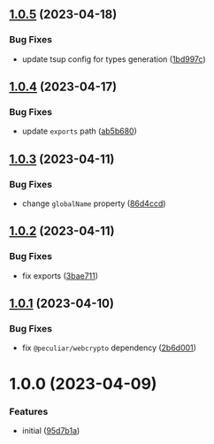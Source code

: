## [1.0.5](https://github.com/TopGunBuild/topgun-webcrypto/compare/v1.0.4...v1.0.5) (2023-04-18)


### Bug Fixes

* update tsup config for types generation ([1bd997c](https://github.com/TopGunBuild/topgun-webcrypto/commit/1bd997c530471af92345ba2ba8b3fff384755112))

## [1.0.4](https://github.com/TopGunBuild/topgun-webcrypto/compare/v1.0.3...v1.0.4) (2023-04-17)


### Bug Fixes

* update `exports` path ([ab5b680](https://github.com/TopGunBuild/topgun-webcrypto/commit/ab5b680885fc064648bf0aa840cd70e8218ccb26))

## [1.0.3](https://github.com/TopGunBuild/topgun-webcrypto/compare/v1.0.2...v1.0.3) (2023-04-11)


### Bug Fixes

* change `globalName` property ([86d4ccd](https://github.com/TopGunBuild/topgun-webcrypto/commit/86d4ccd3b28b778a4e23bd18de919b3282995297))

## [1.0.2](https://github.com/TopGunBuild/topgun-webcrypto/compare/v1.0.1...v1.0.2) (2023-04-11)


### Bug Fixes

* fix exports ([3bae711](https://github.com/TopGunBuild/topgun-webcrypto/commit/3bae71145d9714128574437e27f10c40848e08e4))

## [1.0.1](https://github.com/TopGunBuild/topgun-webcrypto/compare/v1.0.0...v1.0.1) (2023-04-10)


### Bug Fixes

* fix `@peculiar/webcrypto` dependency ([2b6d001](https://github.com/TopGunBuild/topgun-webcrypto/commit/2b6d0011d0450429cc635349e707837bb283d34a))

# 1.0.0 (2023-04-09)


### Features

* initial ([95d7b1a](https://github.com/TopGunBuild/topgun-webcrypto/commit/95d7b1a1a1b4417b01fc0f1121675dbd885aa4fa))
